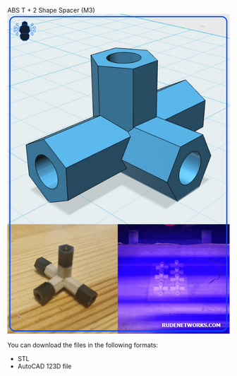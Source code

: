 ABS T + 2 Shape Spacer (M3)
![img](https://raw.githubusercontent.com/proxytype/ZeroBro/main/3D/ABS-Stand-T-3-2/stand-t-3-2.jpg)

You can download the files in the following formats:
- STL
- AutoCAD 123D file
